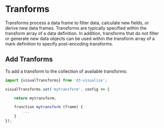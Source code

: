 # Tranforms

Transforms process a data frame to filter data, calculate new fields,
or derive new data frames. Transforms are typically specified within the
transform array of a data definition.
In addition, transforms that do not filter or generate new data objects can
be used within the transform array of a mark definition to
specify post-encoding transforms.


## Add Tranforms

To add a transform to the collection of available transforms:
```javascript
import {visualTransforms} from 'd3-visualize';

visualTransforms.set('mytransform', config => {

    return mytransform;

    frunction mytransform (frame) {
        ...
    }
});
```
